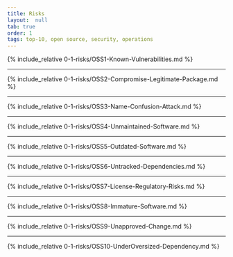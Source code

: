 ```yaml
---
title: Risks
layout:  null
tab: true
order: 1
tags: top-10, open source, security, operations
---
```


{% include_relative 0-1-risks/OSS1-Known-Vulnerabilities.md %}

---

{% include_relative 0-1-risks/OSS2-Compromise-Legitimate-Package.md %}

---

{% include_relative 0-1-risks/OSS3-Name-Confusion-Attack.md %}

---

{% include_relative 0-1-risks/OSS4-Unmaintained-Software.md %}

---

{% include_relative 0-1-risks/OSS5-Outdated-Software.md %}

---

{% include_relative 0-1-risks/OSS6-Untracked-Dependencies.md %}

---

{% include_relative 0-1-risks/OSS7-License-Regulatory-Risks.md %}

---

{% include_relative 0-1-risks/OSS8-Immature-Software.md %}

---

{% include_relative 0-1-risks/OSS9-Unapproved-Change.md %}

---

{% include_relative 0-1-risks/OSS10-UnderOversized-Dependency.md %}
